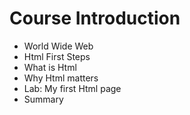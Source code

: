 # Course Introduction

* World Wide Web
* Html First Steps
* What is Html
* Why Html matters
* Lab: My first Html page
* Summary



